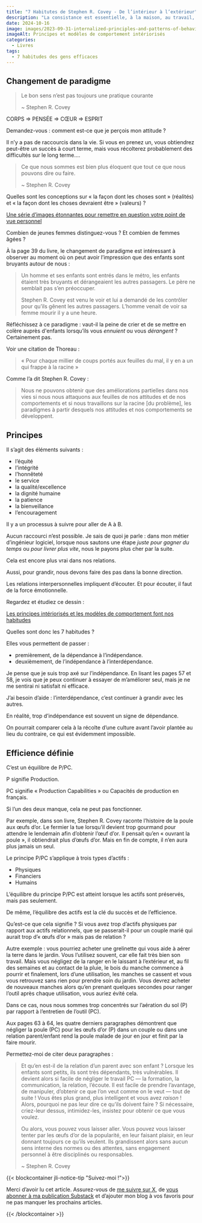 ```yaml
---
title: "7 Habitutes de Stephen R. Covey - De l’intérieur à l’extérieur"
description: "La consistance est essentielle, à la maison, au travail, partout. Ce que j’aime dans l’approche De l’intérieur à l’extérieur, c'est qu'elle vous rend responsable. Entrons dans le vif du sujet."
date: 2024-10-16
image: images/2023-09-31-internalized-principles-and-patterns-of-behavior.jpg
imageAlt: Principes et modèles de comportement intériorisés
categories:
  - Livres
tags:
  - 7 habitudes des gens efficaces
---
```


## Changement de paradigme

> Le bon sens n’est pas toujours une pratique courante
>
> ~ Stephen R. Covey

CORPS ⇒ PENSÉE ⇒ CŒUR ⇒ ESPRIT

Demandez-vous : comment est-ce que je perçois mon attitude ?

Il n’y a pas de raccourcis dans la vie. Si vous en prenez un, vous obtiendrez peut-être un succès à court terme, mais vous récolterez probablement des difficultés sur le long terme....

> Ce que nous sommes est bien plus éloquent que tout ce que nous pouvons dire ou faire.
>
> ~ Stephen R. Covey

Quelles sont les conceptions sur « la façon dont les choses sont » (réalités) et « la façon dont les choses devraient être » (valeurs) ?

[Une série d’images étonnantes pour remettre en question votre point de vue personnel](images/3-femmes-dans-un-dessin.png)

Combien de jeunes femmes distinguez-vous ? Et combien de femmes âgées ?

À la page 39 du livre, le changement de paradigme est intéressant à observer au moment où on peut avoir l’impression que des enfants sont bruyants autour de nous :

> Un homme et ses enfants sont entrés dans le métro, les enfants étaient très bruyants et dérangeaient les autres passagers. Le père ne semblait pas s’en préoccuper.
>
> Stephen R. Covey est venu le voir et lui a demandé de les contrôler pour qu’ils gênent les autres passagers. L’homme venait de voir sa femme mourir il y a une heure.

Réfléchissez à ce paradigme : vaut-il la peine de crier et de se mettre en colère auprès d'enfants lorsqu’ils vous *ennuient* ou vous _dérangent_ ? Certainement pas.

Voir une citation de Thoreau :

> « Pour chaque millier de coups portés aux feuilles du mal, il y en a un qui frappe à la racine »

Comme l’a dit Stephen R. Covey :

> Nous ne pouvons obtenir que des améliorations partielles dans nos vies si nous nous attaquons aux feuilles de nos attitudes et de nos comportements et si nous travaillons sur la racine [du problème], les paradigmes à partir desquels nos attitudes et nos comportements se développent.

## Principes

Il s’agit des éléments suivants :

- l’équité
- l’intégrité
- l’honnêteté
- le service
- la qualité/excellence
- la dignité humaine
- la patience
- la bienveillance
- l’encouragement

Il y a un processus à suivre pour aller de A à B.

Aucun raccourci n’est possible. Je sais de quoi je parle : dans mon métier d’ingénieur logiciel, lorsque nous sautons une étape _juste pour gagner du temps_ ou _pour livrer plus vite_, nous le payons plus cher par la suite.

Cela est encore plus vrai dans nos relations.

Aussi, pour grandir, nous devons faire des pas dans la bonne direction.

Les relations interpersonnelles impliquent d’écouter. Et pour écouter, il faut de la force émotionnelle.

Regardez et étudiez ce dessin :

[Les principes intériorisés et les modèles de comportement font nos habitudes](images/2023-09-31-internalized-principles-and-patterns-of-behavior.jpg)

Quelles sont donc les 7 habitudes ?

Elles vous permettent de passer :

- premièrement, de la dépendance à l’indépendance.
- deuxièmement, de l’indépendance à l’interdépendance.

Je pense que je suis trop axé sur l’indépendance. En lisant les pages 57 et 58, je vois que je peux continuer à essayer de m’améliorer seul, mais je ne me sentirai ni satisfait ni efficace.

J’ai besoin d’aide : l’interdépendance, c’est continuer à grandir avec les autres.

En réalité, trop d’indépendance est souvent un signe de dépendance.

On pourrait comparer cela à la récolte d’une culture avant l’avoir plantée au lieu du contraire, ce qui est évidemment impossible.

## Efficience définie

C’est un équilibre de P/PC.

P signifie Production.

PC signifie « Production Capabilities » ou Capacités de production en français.

Si l’un des deux manque, cela ne peut pas fonctionner.

Par exemple, dans son livre, Stephen R. Covey raconte l’histoire de la poule aux œufs d’or. Le fermier la tue lorsqu’il devient trop gourmand pour attendre le lendemain afin d’obtenir l’œuf d’or. Il pensait qu’en « ouvrant la poule », il obtiendrait plus d’œufs d’or. Mais en fin de compte, il n’en aura plus jamais un seul.

Le principe P/PC s’applique à trois types d’actifs :

- Physiques
- Financiers
- Humains

L’équilibre du principe P/PC est atteint lorsque les actifs sont préservés, mais pas seulement.

De même, l’équilibre des actifs est la clé du succès et de l’efficience.

Qu’est-ce que cela signifie ? Si vous avez trop d’actifs physiques par rapport aux actifs relationnels, que se passerait-il pour un couple marié qui aurait trop d’« œufs d’or » mais pas de relation ?

Autre exemple : vous pourriez acheter une grelinette qui vous aide à aérer la terre dans le jardin. Vous l’utilisez souvent, car elle fait très bien son travail. Mais vous négligez de la ranger en le laissant à l’extérieur et, au fil des semaines et au contact de la pluie, le bois du manche commence à pourrir et finalement, lors d’une utilisation, les manches se cassent et vous vous retrouvez sans rien pour prendre soin du jardin. Vous devrez acheter de nouveaux manches alors qu’en prenant quelques secondes pour ranger l’outil après chaque utilisation, vous auriez évité cela.

Dans ce cas, nous nous sommes trop concentrés sur l’aération du sol (P) par rapport à l’entretien de l’outil (PC).

Aux pages 63 à 64, les quatre derniers paragraphes démontrent que négliger la poule (PC) pour les œufs d’or (P) dans un couple ou dans une relation parent/enfant rend la poule malade de jour en jour et finit par la faire mourir.

Permettez-moi de citer deux paragraphes :

> Et qu’en est-il de la relation d’un parent avec son enfant ? Lorsque les enfants sont petits, ils sont très dépendants, très vulnérables. Il devient alors si facile de négliger le travail PC — la formation, la communication, la relation, l’écoute. Il est facile de prendre l’avantage, de manipuler, d’obtenir ce que l’on veut comme on le veut — tout de suite ! Vous êtes plus grand, plus intelligent et vous avez *raison* ! Alors, pourquoi ne pas leur dire ce qu’ils doivent faire ? Si nécessaire, criez-leur dessus, intimidez-les, insistez pour obtenir ce que vous voulez.
>
> Ou alors, vous pouvez vous laisser aller. Vous pouvez vous laisser tenter par les œufs d’or de la popularité, en leur faisant plaisir, en leur donnant toujours ce qu’ils veulent. Ils grandissent alors sans aucun sens interne des normes ou des attentes, sans engagement personnel à être disciplinés ou responsables.
>
> ~ Stephen R. Covey

{{< blockcontainer jli-notice-tip "Suivez-moi !">}}

Merci d’avoir lu cet article. Assurez-vous de [me suivre sur X](https://x.com/LitzlerJeremie), de [vous abonner à ma publication Substack](https://iamjeremie.substack.com/) et d’ajouter mon blog à vos favoris pour ne pas manquer les prochains articles.

{{< /blockcontainer >}}
